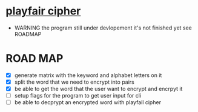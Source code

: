 # [playfair cipher](https://en.wikipedia.org/wiki/Playfair_cipher)

 * WARNING the program still under devlopement it's not finished yet see ROADMAP


# ROAD MAP

- [X] generate matrix with the keyword and alphabet letters on it
- [X] split the word that we need to encrypt into pairs
- [X] be able to get the word that the user want to encrypt and encrpyt it 
- [ ] setup flags for the program to get user input for cli
- [ ] be able to decprypt an encrypted word with playfail cipher

